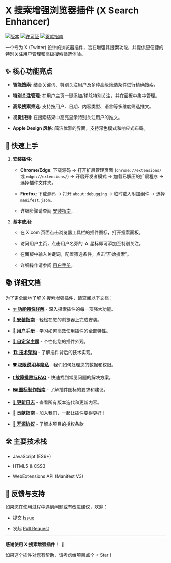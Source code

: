 # X 搜索增强浏览器插件 (X Search Enhancer)

[![版本](https://img.shields.io/badge/version-1.2.0-blue)](docs/CHANGELOG.md)
[![许可证](https://img.shields.io/badge/license-GPL--3.0-green)](LICENSE.md)
[![贡献指南](https://img.shields.io/badge/PRs-welcome-brightgreen.svg)](docs/CONTRIBUTING_GUIDE.md)

一个专为 X (Twitter) 设计的浏览器插件，旨在增强其搜索功能，并提供更便捷的特别关注用户管理和高级搜索筛选体验。

## ✨ 核心功能亮点

* **智能搜索**: 结合关键词、特别关注用户及多种高级筛选条件进行精确搜索。

* **特别关注管理**: 在用户主页一键添加/移除特别关注，并在面板中集中管理。

* **高级搜索筛选**: 支持按用户、日期、内容类型、语言等多维度筛选推文。

* **视觉识别**: 在搜索结果中高亮显示特别关注用户的推文。

* **Apple Design 风格**: 简洁优雅的界面，支持深色模式和响应式布局。

## 🚀 快速上手

1.  **安装插件**:
    * **Chrome/Edge**: 下载源码 -> 打开扩展管理页面 (`chrome://extensions/` 或 `edge://extensions/`) -> 开启开发者模式 -> 加载已解压的扩展程序 -> 选择插件文件夹。

    * **Firefox**: 下载源码 -> 打开 `about:debugging` -> 临时载入附加组件 -> 选择 `manifest.json`。

    * 详细步骤请查阅 [安装指南](docs/INSTALLATION_GUIDE.md)。

2.  **基本使用**:
    * 在 X.com 页面点击浏览器工具栏的插件图标，打开搜索面板。

    * 访问用户主页，点击用户名旁的 ☆ 星标即可添加至特别关注。

    * 在面板中输入关键词，配置筛选条件，点击“开始搜索”。

    * 详细操作请参阅 [用户手册](docs/USAGE_GUIDE.md)。

## 📚 详细文档

为了更全面地了解 X 搜索增强插件，请查阅以下文档：

* **[✨ 功能特性详解](docs/FEATURES_DETAILED.md)** - 深入探索插件的每一项强大功能。

* **[🚀 安装指南](docs/INSTALLATION_GUIDE.md)** - 轻松在您的浏览器上完成安装。

* **[📖 用户手册](docs/USAGE_GUIDE.md)** - 学习如何高效使用插件的全部特性。

* **[🎨 自定义主题](docs/CUSTOMIZATION_GUIDE.md)** - 个性化您的插件外观。

* **[🏗️ 技术架构](docs/TECHNICAL_ARCHITECTURE.md)** - 了解插件背后的技术实现。

* **[🛡️ 权限说明与隐私](docs/PERMISSIONS_EXPLAINED.md)** - 我们如何处理您的数据和权限。

* **[❗ 故障排除与FAQ](docs/TROUBLESHOOTING.md)** - 快速找到常见问题的解决方案。

* **[🖼️ 图标制作指南](docs/ICONS_GUIDE.md)** - 了解插件图标的要求和建议。

* **[🔄 更新日志](docs/CHANGELOG.md)** - 查看所有版本迭代和更新内容。

* **[🤝 贡献指南](docs/CONTRIBUTING_GUIDE.md)** - 加入我们，一起让插件变得更好！

* **[📄 开源协议](LICENSE.md)** - 了解本项目的授权条款

## 🛠️ 主要技术栈

* JavaScript (ES6+)

* HTML5 & CSS3

* WebExtensions API (Manifest V3)

## 💬 反馈与支持

如果您在使用过程中遇到问题或有改进建议，欢迎：

* 提交 [Issue](../../issues)

* 发起 [Pull Request](../../pulls)

---

**感谢使用 X 搜索增强插件！** 🎉

如果这个插件对您有帮助，请考虑给项目点个 ⭐ Star！